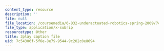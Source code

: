 ```yaml
---
content_type: resource
description: ''
file: null
file_location: /coursemedia/6-832-underactuated-robotics-spring-2009/7c54306f5f6e8e7995449c202c0e8694_6v3Ln2ACtqI.srt
file_type: application/x-subrip
resourcetype: Other
title: 3play caption file
uid: 7c54306f-5f6e-8e79-9544-9c202c0e8694
---
```

